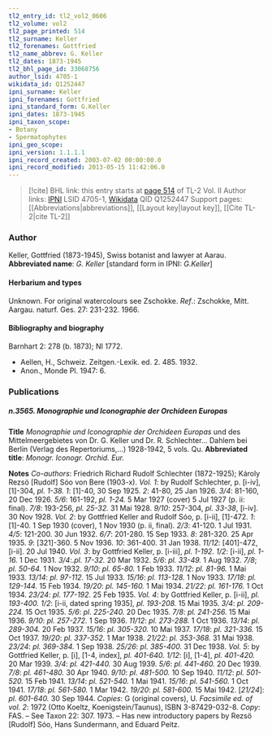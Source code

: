 ```yaml
---
tl2_entry_id: tl2_vol2_0606
tl2_volume: vol2
tl2_page_printed: 514
tl2_surname: Keller
tl2_forenames: Gottfried
tl2_name_abbrev: G. Keller
tl2_dates: 1873-1945
tl2_bhl_page_id: 33068756
author_lsid: 4705-1
wikidata_id: Q1252447
ipni_surname: Keller
ipni_forenames: Gottfried
ipni_standard_form: G.Keller
ipni_dates: 1873-1945
ipni_taxon_scope: 
- Botany
- Spermatophytes
ipni_geo_scope: 
ipni_version: 1.1.1.1
ipni_record_created: 2003-07-02 00:00:00.0
ipni_record_modified: 2013-05-15 11:42:06.0
---
```


> [!cite] BHL link: this entry starts at [page 514](https://www.biodiversitylibrary.org/page/33068756) of TL-2 Vol. II
> Author links: [IPNI](https://www.ipni.org/a/4705-1) LSID 4705-1, [Wikidata](https://www.wikidata.org/wiki/Q1252447) QID Q1252447
> Support pages: [[Abbreviations|abbreviations]], [[Layout key|layout key]], [[Cite TL-2|cite TL-2]]

### Author

Keller, Gottfried (1873-1945), Swiss botanist and lawyer at Aarau. 
**Abbreviated name**: *G. Keller* \[standard form in IPNI: *G.Keller*\]

#### Herbarium and types

Unknown. For original watercolours see Zschokke.
*Ref*.: Zschokke, Mitt. Aargau. naturf. Ges. 27: 231-232. 1966.

#### Bibliography and biography

Barnhart 2: 278 (b. 1873); NI 1772.
- Aellen, H., Schweiz. Zeitgen.-Lexik. ed. 2. 485. 1932.
- Anon., Monde Pl. 1947: 6.

### Publications

##### n.3565. Monographie und Iconographie der Orchideen Europas

**Title**
*Monographie und Iconographie der Orchideen Europas* und des Mittelmeergebietes von Dr. G. Keller und Dr. R. Schlechter... Dahlem bei Berlin (Verlag des Repertoriums,...) 1928-1942, 5 vols. Qu.
**Abbreviated title**: *Monogr. Iconogr. Orchid. Eur.*

**Notes**
*Co-authors*: Friedrich Richard Rudolf Schlechter (1872-1925); Károly Rezsö \[Rudolf\] Sóo von Bere (1903-x).
*Vol. 1*: by Rudolf Schlechter, p. \[i-iv\], \[1\]-304, *pl. 1-38.*
*1*: \[1\]-40, 30 Sep 1925.
*2*: 41-80, 25 Jan 1926.
*3/4*: 81-160, 20 Dec 1926.
*5/6*: 161-192, *pl. 1-24.* 5 Mar 1927 (cover) 5 Jul 1927 (p. ii: final).
*7/8*: 193-256, *pl. 25-32.* 31 Mai 1928.
*9/10*: 257-304, *pl. 33-38*, \[i-iv\]. 30 Nov 1928.
*Vol. 2*: by Gottfried Keller and Rudolf Sóo, p. \[i-ii\], \[1\]-472.
*1*: \[1\]-40. 1 Sep 1930 (cover), 1 Nov 1930 (p. ii, final).
*2/3*: 41-120. 1 Jul 1931.
*4/5*: 121-200. 30 Jun 1932.
*6/7*: 201-280. 15 Sep 1933.
*8*: 281-320. 25 Apr 1935.
*9*: \[321\]-360. 5 Nov 1936.
*10*: 361-400. 31 Jan 1938.
*11/12*: \[401\]-472, \[i-ii\]. 20 Jul 1940.
*Vol. 3*: by Gottfried Keller, p. \[i-iii\], *pl. 1-192.*
*1/2*: \[i-ii\], *pl. 1-16.* 1 Dec 1931.
*3/4*:.*pl. 17-32.* 20 Mar 1932.
*5/6*: *pl. 33-49.* 1 Aug 1932.
*7/8*; *pl. 50-64.* 1 Nov 1932.
*9/10*: *pl. 65-80.* 1 Feb 1933.
*11/12*: *pl. 81-96.* 1 Mai 1933.
*13/14*: *pl. 97-112.* 15 Jul 1933.
*15/16*: *pl. 113-128.* 1 Nov 1933.
*17/18*: *pl. 129-144.* 15 Feb 1934.
*19/20*: *pl. 145-160.* 1 Mai 1934.
*21/22*: *pl. 161-176.* 1 Oct 1934.
*23/24*: *pl. 177-192.* 25 Feb 1935.
*Vol. 4*: by Gottfried Keller, p. \[i-ii\], *pl. 193-400.*
*1/2*: \[i-ii, dated spring 1935\], *pl. 193-208.* 15 Mai 1935.
*3/4*: *pl. 209-224.* 15 Oct 1935.
*5/6*: *pl. 225-240.* 20 Dec 1935.
*7/8*: *pl. 241-256.* 15 Mai 1936.
*9/10*: *pl. 257-272.* 1 Sep 1936.
*11/12*: *pl. 273-288.* 1 Oct 1936.
*13/14*: *pl. 289-304.* 20 Feb 1937.
*15/16*: *pl. 305-320.* 10 Mai 1937.
*17/18*: *pl. 321-336.* 15 Oct 1937.
*19/20*: *pl. 337-352.* 1 Mar 1938.
*21/22*: *pl. 353-368.* 31 Mai 1938.
*23/24*: *pl. 369-384.* 1 Sep 1938.
*25/26*: *pl. 385-400.* 31 Dec 1938.
*Vol. 5*: by Gottfried Keller, p. \[i\], \[1-4, index\], *pl. 401-640.*
*1/12*: \[i\], \[1-4\], *pl. 401-420.* 20 Mar 1939.
*3/4*: *pl. 421-440.* 30 Aug 1939.
*5/6*: *pl. 441-460.* 20 Dec 1939.
*7/8*: *pl. 461-480.* 30 Apr 1940.
*9/10*: *pl. 481-500.* 10 Sep 1940.
*11/12*: *pl. 501-520.* 15 Feb 1941.
*13/14*: *pl. 521-540.* 1 Mai 1941.
*15/16*: *pl. 541-560.* 1 Oct 1941.
*17/18*: *pl. 561-580.* 1 Mar 1942.
*19/20*: *pl. 581-600.* 15 Mai 1942.
\[*21/24*\]: *pl. 601-640.* 30 Sep 1944.
*Copies*: G (original covers), U.
*Facsimile ed. of vol. 2*: 1972 (Otto Koeltz, Koenigstein/Taunus), ISBN 3-87429-032-8. *Copy*: FAS. – See Taxon 22: 307. 1973. – Has new introductory papers by Rezsö \[Rudolf\] Sóo, Hans Sundermann, and Eduard Peitz.

